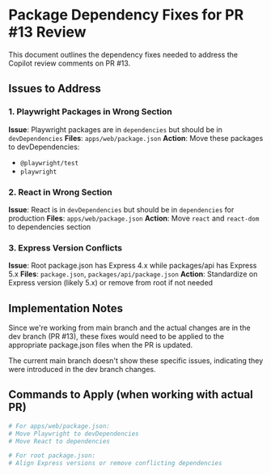# Package Dependency Fixes for PR #13 Review

This document outlines the dependency fixes needed to address the Copilot review comments on PR #13.

## Issues to Address

### 1. Playwright Packages in Wrong Section
**Issue**: Playwright packages are in `dependencies` but should be in `devDependencies`
**Files**: `apps/web/package.json`
**Action**: Move these packages to devDependencies:
- `@playwright/test`
- `playwright`

### 2. React in Wrong Section
**Issue**: React is in `devDependencies` but should be in `dependencies` for production
**Files**: `apps/web/package.json`
**Action**: Move `react` and `react-dom` to dependencies section

### 3. Express Version Conflicts
**Issue**: Root package.json has Express 4.x while packages/api has Express 5.x
**Files**: `package.json`, `packages/api/package.json`
**Action**: Standardize on Express version (likely 5.x) or remove from root if not needed

## Implementation Notes

Since we're working from main branch and the actual changes are in the dev branch (PR #13), these fixes would need to be applied to the appropriate package.json files when the PR is updated.

The current main branch doesn't show these specific issues, indicating they were introduced in the dev branch changes.

## Commands to Apply (when working with actual PR)

```bash
# For apps/web/package.json:
# Move Playwright to devDependencies
# Move React to dependencies

# For root package.json:
# Align Express versions or remove conflicting dependencies
```
